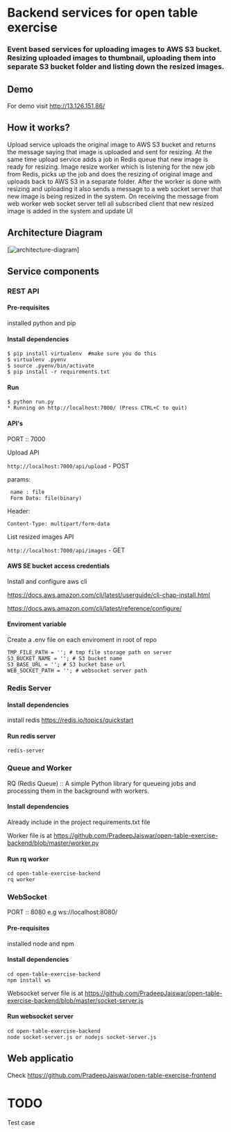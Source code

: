 # Backend services for open table exercise

### Event based services for uploading images to AWS S3 bucket. Resizing uploaded images to thumbnail, uploading them into separate S3 bucket folder and listing down the resized images.

## Demo
For demo visit http://13.126.151.86/

## How it works?

Upload service uploads the original image to AWS S3 bucket and returns the message saying that image is uploaded and sent for resizing. At the same time upload service adds a job in Redis queue that new image is ready for resizing. Image resize worker which is listening for the new job from Redis, picks up the job and does the resizing of original image and uploads back to AWS S3 in a separate folder. After the worker is done with resizing and uploading it also sends a message to a web socket server that new image is being resized in the system. On receiving the message from web worker web socket server tell all subscribed client that new resized image is added in the system and update UI

## Architecture Diagram
[![architecture-diagram](https://raw.githubusercontent.com/PradeepJaiswar/open-table-exercise-backend/master/architecture-diagram.png)]

## Service components

### REST API

#### Pre-requisites
installed python and pip

#### Install dependencies

```
$ pip install virtualenv  #make sure you do this
$ virtualenv .pyenv
$ source .pyenv/bin/activate
$ pip install -r requirements.txt
```

#### Run

```
$ python run.py
* Running on http://localhost:7000/ (Press CTRL+C to quit)
```
#### API's

PORT :: 7000

Upload API 

`http://localhost:7000/api/upload` - POST

params:
```
 name : file
 Form Data: file(binary)
```
Header:
```
Content-Type: multipart/form-data
```
List resized images API

`http://localhost:7000/api/images` - GET 

#### AWS SE bucket access credentials

Install and configure aws cli

https://docs.aws.amazon.com/cli/latest/userguide/cli-chap-install.html

https://docs.aws.amazon.com/cli/latest/reference/configure/

#### Enviroment variable

Create a .env file on each enviroment in root of repo
```
TMP_FILE_PATH = ''; # tmp file storage path on server
S3_BUCKET_NAME = ''; # S3 bucket name
S3_BASE_URL = ''; # S3 bucket base url 
WEB_SOCKET_PATH = ''; # websocket server path
```


### Redis Server 

#### Install dependencies

install redis https://redis.io/topics/quickstart

#### Run redis server
```
redis-server
```

### Queue and Worker
RQ (Redis Queue) :: A simple Python library for queueing jobs and processing them in the background with workers. 

#### Install dependencies

Already include in the project requirements.txt file

Worker file is at https://github.com/PradeepJaiswar/open-table-exercise-backend/blob/master/worker.py

#### Run rq worker

```
cd open-table-exercise-backend
rq worker
```
### WebSocket
PORT :: 8080
e.g ws://localhost:8080/

#### Pre-requisites
installed node and npm

#### Install dependencies
```
cd open-table-exercise-backend
npm install ws
```
Websocket server file is at https://github.com/PradeepJaiswar/open-table-exercise-backend/blob/master/socket-server.js

#### Run websocket server

```
cd open-table-exercise-backend
node socket-server.js or nodejs socket-server.js
```

## Web applicatio

Check https://github.com/PradeepJaiswar/open-table-exercise-frontend

# TODO

Test case 


